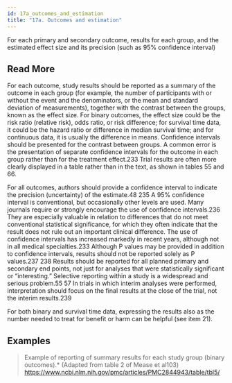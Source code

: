 ```yaml
---
id: 17a_outcomes_and_estimation
title: "17a. Outcomes and estimation"
---
```

For each primary and secondary outcome, results for each group, and the estimated effect size and its precision (such as 95% confidence interval)

## Read More

For each outcome, study results should be reported as a summary of the outcome in each group (for example, the number of participants with or without the event and the denominators, or the mean and standard deviation of measurements), together with the contrast between the groups, known as the effect size. For binary outcomes, the effect size could be the risk ratio (relative risk), odds ratio, or risk difference; for survival time data, it could be the hazard ratio or difference in median survival time; and for continuous data, it is usually the difference in means. Confidence intervals should be presented for the contrast between groups. A common error is the presentation of separate confidence intervals for the outcome in each group rather than for the treatment effect.233 Trial results are often more clearly displayed in a table rather than in the text, as shown in tables 5​5 and 6​6.

For all outcomes, authors should provide a confidence interval to indicate the precision (uncertainty) of the estimate.48 235 A 95% confidence interval is conventional, but occasionally other levels are used. Many journals require or strongly encourage the use of confidence intervals.236 They are especially valuable in relation to differences that do not meet conventional statistical significance, for which they often indicate that the result does not rule out an important clinical difference. The use of confidence intervals has increased markedly in recent years, although not in all medical specialties.233 Although P values may be provided in addition to confidence intervals, results should not be reported solely as P values.237 238 Results should be reported for all planned primary and secondary end points, not just for analyses that were statistically significant or “interesting.” Selective reporting within a study is a widespread and serious problem.55 57 In trials in which interim analyses were performed, interpretation should focus on the final results at the close of the trial, not the interim results.239

For both binary and survival time data, expressing the results also as the number needed to treat for benefit or harm can be helpful (see item 21).

## Examples

> Example of reporting of summary results for each study group (binary outcomes).* (Adapted from table 2 of Mease et al103) https://www.ncbi.nlm.nih.gov/pmc/articles/PMC2844943/table/tbl5/